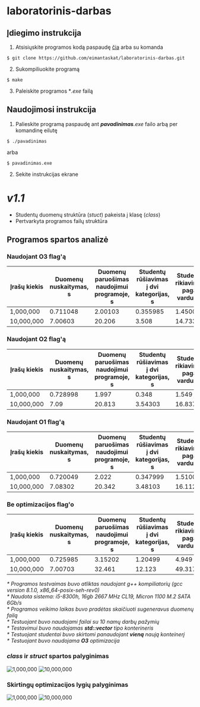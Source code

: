 # laboratorinis-darbas

## Įdiegimo instrukcija
1. Atsisiųskite programos kodą paspaudę [čia]("https://github.com/eimantaskat/laboratorinis-darbas/archive/refs/heads/main.zip") arba su komanda
```console
$ git clone https://github.com/eimantaskat/laboratorinis-darbas.git
```
2. Sukompiliuokite programą
```console
$ make
```
3. Paleiskite programos **.exe* failą

## Naudojimosi instrukcija
1. Palieskite programą paspaudę ant ***pavadinimas**.exe* failo arbą per komandinę eilutę
``` console
$ ./pavadinimas
```
arba
```
$ pavadinimas.exe
```
2. Sekite instrukcijas ekrane

# ***v1.1***
* Studentų duomenų struktūra (*stuct*) pakeista į klasę (*class*)
* Pertvarkyta programos failų struktūra

## Programos spartos analizė

### Naudojant O3 flag'ą
| Įrašų kiekis | Duomenų nuskaitymas, s | Duomenų paruošimas naudojimui programoje, s | Studentų rūšiavimas į dvi kategorijas, s | Studentų rikiavimas pagal vardus, s | Studentų išvedimas į du naujus failus, s | Programos veikimo laikas, s |
|---|---|---|---|---|---|---|
| 1,000,000 | 0.711048 | 2.00103 | 0.355985 | 1.45004 | 1.238 | 5.886 |
| 10,000,000 | 7.00603 | 20.206 | 3.508 | 14.733 | 11.091 | 57.61 |


### Naudojant O2 flag'ą
| Įrašų kiekis | Duomenų nuskaitymas, s | Duomenų paruošimas naudojimui programoje, s | Studentų rūšiavimas į dvi kategorijas, s | Studentų rikiavimas pagal vardus, s | Studentų išvedimas į du naujus failus, s | Programos veikimo laikas, s |
|---|---|---|---|---|---|---|
| 1,000,000 | 0.728998 | 1.997 | 0.348 | 1.549 | 1.19169 | 5.9377 |
| 10,000,000 | 7.09 | 20.813 | 3.54303 | 16.837 | 11.2531 | 60.672 |

### Naudojant O1 flag'ą
| Įrašų kiekis | Duomenų nuskaitymas, s | Duomenų paruošimas naudojimui programoje, s | Studentų rūšiavimas į dvi kategorijas, s | Studentų rikiavimas pagal vardus, s | Studentų išvedimas į du naujus failus, s | Programos veikimo laikas, s |
|---|---|---|---|---|---|---|
| 1,000,000 | 0.720049 | 2.022 | 0.347999 | 1.51003 | 1.22679 | 5.94884 |
| 10,000,000 | 7.08302 | 20.342 | 3.48103 | 16.112 | 11.5792 | 59.7072 |

### Be optimizacijos flag'o
| Įrašų kiekis | Duomenų nuskaitymas, s | Duomenų paruošimas naudojimui programoje, s | Studentų rūšiavimas į dvi kategorijas, s | Studentų rikiavimas pagal vardus, s | Studentų išvedimas į du naujus failus, s | Programos veikimo laikas, s |
|---|---|---|---|---|---|---|
| 1,000,000 | 0.725985 | 3.15202 | 1.20499 | 4.949 | 1.677 | 11.909 |
| 10,000,000 | 7.00703 | 32.461 | 12.123 | 49.3172 | 15.74 | 118.563 |

*\* Programos testvaimas buvo atliktas naudojant g++ kompiliatorių (gcc version 8.1.0, x86_64-posix-seh-rev0)*  
*\* Naudota sistema: i5-8300h, 16gb 2667 MHz CL19, Micron 1100 M.2 SATA 6Gb/s*  
*\* Programos veikimo laikas buvo pradėtas skaičiuoti sugeneravus duomenų failą*  
*\* Testuojant buvo naudojami failai su 10 namų darbų pažymių*  
*\* Testavimui buvo naudojamas **std::vector** tipo konterineris*  
*\* Testuojant studentai buvo skirtomi panaudojant **vieną** naują konteinerį*  
*\* Testuojant buvo naudojama **O3** optimizacija*

### ***class*** ir ***struct*** spartos palyginimas
![1,000,000](https://user-images.githubusercontent.com/80033246/165742100-c160d3d4-2e4e-454d-b128-7a1ee68f006c.png)
![10,000,000](https://user-images.githubusercontent.com/80033246/165742116-a3cb9cca-8335-4996-b965-eb3f7e353264.png)

### Skirtingų optimizacijos lygių palyginimas
![1,000,000](https://user-images.githubusercontent.com/80033246/165748086-8febe38b-e4fc-4f97-a236-06414263f604.png)
![10,000,000](https://user-images.githubusercontent.com/80033246/165748097-8a2f163c-4bf3-4ffc-b0e1-964c59160108.png)
